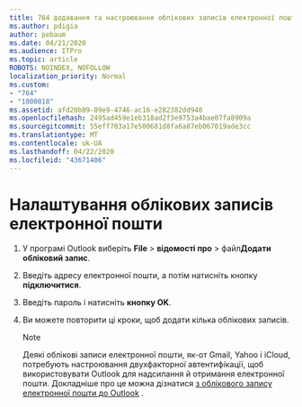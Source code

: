 ```yaml
---
title: 764 додавання та настроювання облікових записів електронної пошти
ms.author: pdigia
author: pebaum
ms.date: 04/21/2020
ms.audience: ITPro
ms.topic: article
ROBOTS: NOINDEX, NOFOLLOW
localization_priority: Normal
ms.custom:
- "764"
- "1800018"
ms.assetid: afd20b89-09e9-4746-ac16-e282382dd948
ms.openlocfilehash: 2495ad459e1eb318ad2f3e9753a4bae07fa8909a
ms.sourcegitcommit: 55eff703a17e500681d8fa6a87eb067019ade3cc
ms.translationtype: MT
ms.contentlocale: uk-UA
ms.lasthandoff: 04/22/2020
ms.locfileid: "43671406"
---
```

# <a name="setup-email-accounts"></a>Налаштування облікових записів електронної пошти

1. У програмі Outlook виберіть **File** > **відомості про** > файл**Додати обліковий запис**.

2. Введіть адресу електронної пошти, а потім натисніть кнопку **підключитися**.

3. Введіть пароль і натисніть **кнопку OK**.

4. Ви можете повторити ці кроки, щоб додати кілька облікових записів.

    > [!NOTE]
    > Деякі облікові записи електронної пошти, як-от Gmail, Yahoo і iCloud, потребують настроювання двухфакторної автентифікації, щоб використовувати Outlook для надсилання й отримання електронної пошти. Докладніше про це можна дізнатися [з облікового запису електронної пошти до Outlook](https://support.office.com/article/6e27792a-9267-4aa4-8bb6-c84ef146101b.aspx) .
  